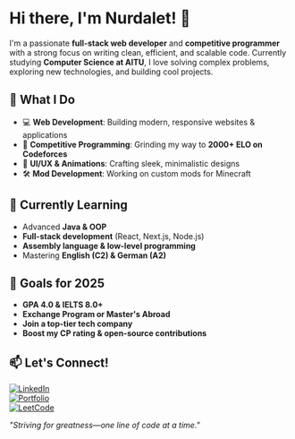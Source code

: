 # Hi there, I'm Nurdalet! 👋  

I'm a passionate **full-stack web developer** and **competitive programmer** with a strong focus on writing clean, efficient, and scalable code. Currently studying **Computer Science at AITU**, I love solving complex problems, exploring new technologies, and building cool projects.  

## 🚀 What I Do  
- 💻 **Web Development**: Building modern, responsive websites & applications  
- 🎯 **Competitive Programming**: Grinding my way to **2000+ ELO on Codeforces**  
- 🎨 **UI/UX & Animations**: Crafting sleek, minimalistic designs  
- 🛠️ **Mod Development**: Working on custom mods for Minecraft  

## 🌱 Currently Learning  
- Advanced **Java & OOP**  
- **Full-stack development** (React, Next.js, Node.js)  
- **Assembly language & low-level programming**  
- Mastering **English (C2) & German (A2)**  

## 🎯 Goals for 2025  
- **GPA 4.0 & IELTS 8.0+**  
- **Exchange Program or Master's Abroad**  
- **Join a top-tier tech company**  
- **Boost my CP rating & open-source contributions**  

## 📫 Let's Connect!  
[![LinkedIn](https://img.shields.io/badge/-LinkedIn-0A66C2?style=flat&logo=linkedin&logoColor=white)](your-linkedin-url)  
[![Portfolio](https://img.shields.io/badge/-Portfolio-000?style=flat&logo=react&logoColor=white)](your-portfolio-url)  
[![LeetCode](https://img.shields.io/badge/-LeetCode-FFA116?style=flat&logo=leetcode&logoColor=white)](your-leetcode-url)  

_"Striving for greatness—one line of code at a time."_
